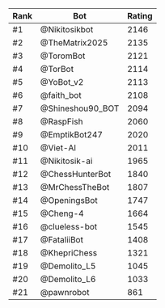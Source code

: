 Rank|Bot|Rating
---|---|---
#1|@Nikitosikbot|2146
#2|@TheMatrix2025|2135
#3|@ToromBot|2121
#4|@TorBot|2114
#5|@YoBot_v2|2113
#6|@faith_bot|2108
#7|@Shineshou90_BOT|2094
#8|@RaspFish|2060
#9|@EmptikBot247|2020
#10|@Viet-AI|2011
#11|@Nikitosik-ai|1965
#12|@ChessHunterBot|1840
#13|@MrChessTheBot|1807
#14|@OpeningsBot|1747
#15|@Cheng-4|1664
#16|@clueless-bot|1545
#17|@FataliiBot|1408
#18|@KhepriChess|1321
#19|@Demolito_L5|1045
#20|@Demolito_L6|1033
#21|@pawnrobot|861
